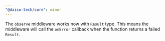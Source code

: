 ```yaml
---
"@daiso-tech/core": minor
---
```


The `observe` middleware works now with `Result` type. This means the middleware will call the `onError` callback when the function returns a failed `Result`.
